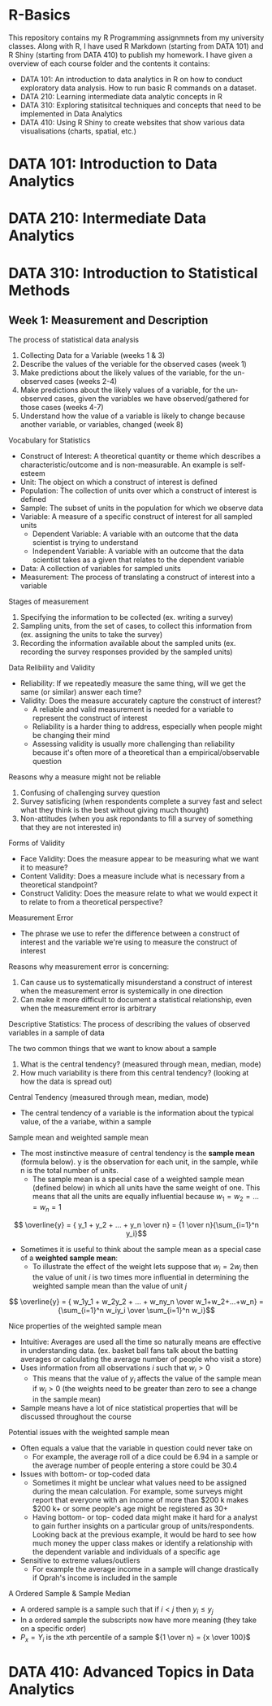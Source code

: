 # R-Basics

This repository contains my R Programming assignmnets from my university classes. Along with R, I have used R Markdown (starting from DATA 101) and R Shiny (starting from DATA 410) to publish my homework. I have given a overview of each course folder and the contents it contains:

* DATA 101: An introduction to data analytics in R on how to conduct exploratory data analysis. How to run basic R commands on a dataset.
* DATA 210: Learning intermediate data analytic concepts in R
* DATA 310: Exploring statisitcal techniques and concepts that need to be implemented in Data Analytics
* DATA 410: Using R Shiny to create websites that show various data visualisations (charts, spatial, etc.)

# DATA 101: Introduction to Data Analytics

# DATA 210: Intermediate Data Analytics

# DATA 310: Introduction to Statistical Methods

## Week 1: Measurement and Description

The process of statistical data analysis
1. Collecting Data for a Variable (weeks 1 & 3)
2. Describe the values of the veriable for the observed cases (week 1)
3. Make predictions about the likely values of the variable, for the un-observed cases (weeks 2-4)
4. Make predictions about the likely values of a variable, for the un-observed cases, given the variables we have observed/gathered for those cases (weeks 4-7)
5. Understand how the value of a variable is likely to change because another variable, or variables, changed (week 8)

Vocabulary for Statistics 
* Construct of Interest: A theoretical quantity or theme which describes a characteristic/outcome and is non-measurable. An example is self-esteem
* Unit: The object on which a construct of interest is defined
* Population: The collection of units over which a construct of interest is defined
* Sample: The subset of units in the population for which we observe data
* Variable: A measure of a specific construct of interest for all sampled units
    * Dependent Variable: A variable with an outcome that the data scientist is trying to understand
    * Independent Variable: A variable with an outcome that the data scientist takes as a given that relates to the dependent variable
* Data: A collection of variables for sampled units
* Measurement: The process of translating a construct of interest into a variable

Stages of measurement
1. Specifying the information to be collected (ex. writing a survey)
2. Sampling units, from the set of cases, to collect this information from (ex. assigning the units to take the survey)
3. Recording the information available about the sampled units (ex. recording the survey responses provided by the sampled units)

Data Relibility and Validity
* Reliability: If we repeatedly measure the same thing, will we get the same (or similar) answer each time?
* Validity: Does the measure accurately capture the construct of interest?
   * A reliable and valid measurement is needed for a variable to represent the construct of interest
   * Reliability is a harder thing to address, especially when people might be changing their mind
   * Assessing validity is usually more challenging than reliability because it's often more of a theoretical than a empirical/observable question
 
Reasons why a measure might not be reliable
1. Confusing of challenging survey question
2. Survey satisficing (when respondents complete a survey fast and select what they think is the best without giving much thought)
3. Non-attitudes (when you ask repondants to fill a survey of something that they are not interested in)

Forms of Validity
* Face Validity: Does the measure appear to be measuring what we want it to measure?
* Content Validity: Does a measure include what is necessary from a theoretical standpoint?
* Construct Validity: Does the measure relate to what we would expect it to relate to from a theoretical perspective?

Measurement Error
* The phrase we use to refer the difference between a construct of interest and the variable we're using to measure the construct of interest 

Reasons why measurement error is concerning:
1. Can cause us to systematically misunderstand a construct of interest when the measurement error is systemically in one direction
3. Can make it more difficult to document a statistical relationship, even when the measurement error is arbitrary

Descriptive Statistics: The process of describing the values of observed variables in a sample of data

The two common things that we want to know about a sample
1. What is the central tendency? (measured through mean, median, mode)
2. How much variability is there from this central tendency? (looking at how the data is spread out)

Central Tendency (measured through mean, median, mode)
* The central tendency of a variable is the information about the typical value, of the a variabe, within a sample

Sample mean and weighted sample mean
* The most instinctive measure of central tendency is the **sample mean** (formula below). y is the observation for each unit, in the sample, while n is the total number of units.
  * The sample mean is a special case of a weighted sample mean (defined below) in which all units have the same weight of one. This means that all the units are equally influential because $w_1 = w_2 = ... = w_n = 1$

$$ \overline{y} = { y_1 + y_2 + ... + y_n \over n} = {1 \over n}{\sum_{i=1}^n y_i}$$

* Sometimes it is useful to think about the sample mean as a special case of a **weighted sample mean**:
   * To illustrate the effect of the weight lets suppose that $w_i=2w_j$ then the value of unit $i$ is two times more influential in determining the weighted sample mean than the value of unit $j$

$$ \overline{y} = { w_1y_1 + w_2y_2 + ... + w_ny_n \over w_1+w_2+...+w_n} = {\sum_{i=1}^n w_iy_i \over \sum_{i=1}^n w_i}$$

Nice properties of the weighted sample mean
* Intuitive: Averages are used all the time so naturally means are effective in understanding data. (ex. basket ball fans talk about the batting averages or calculating the average number of people who visit a store)
* Uses information from all observations $i$ such that $w_i > 0$
   * This means that the value of $y_i$ affects the value of the sample mean if $w_i > 0$ (the weights need to be greater than zero to see a change in the sample mean)
* Sample means have a lot of nice statistical properties that will be discussed throughout the course

Potential issues with the weighted sample mean
* Often equals a value that the variable in question could never take on
   * For example, the average roll of a dice could be 6.94 in a sample or the average number of people entering a store could be 30.4
* Issues with bottom- or top-coded data
   * Sometimes it might be unclear what values need to be assigned during the mean calculation. For example, some surveys might report that everyone with an income of more than $200 k makes $200 k+ or some people's age might be registered as 30+
   * Having bottom- or top- coded data might make it hard for a analyst to gain further insights on a particular group of units/respondents. Looking back at the previous example, it would be hard to see how much money the upper class makes or identify a relationship with the dependent variable and individuals of a specific age
* Sensitive to extreme values/outliers
   * For example the average income in a sample will change drastically if Oprah's income is included in the sample
 
A Ordered Sample & Sample Median
* A ordered sample is a sample such that if $i<j$ then $y_i \le y_j$
* In a ordered sample the subscripts now have more meaning (they take on a specific order)
* $P_x = Y_i$ is the $x$th percentile of a sample ${1 \over n} = {x \over 100}$

# DATA 410: Advanced Topics in Data Analytics
